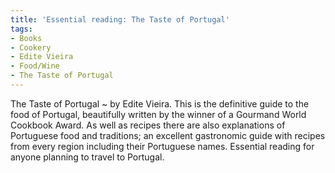 ```yaml
---
title: 'Essential reading: The Taste of Portugal'
tags: 
- Books
- Cookery
- Edite Vieira
- Food/Wine
- The Taste of Portugal
---
```


The Taste of Portugal ~ by Edite Vieira. This is the definitive guide to the food of Portugal, beautifully written by the winner of a Gourmand World Cookbook Award. As well as recipes there are also explanations of Portuguese food and traditions; an excellent gastronomic guide with recipes from every region including their Portuguese names. Essential reading for anyone planning to travel to Portugal.